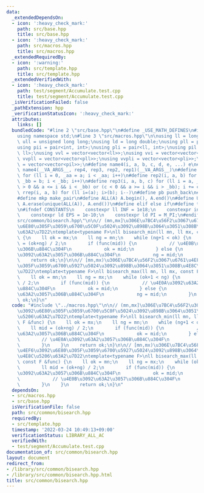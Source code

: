 ```yaml
---
data:
  _extendedDependsOn:
  - icon: ':heavy_check_mark:'
    path: src/base.hpp
    title: src/base.hpp
  - icon: ':heavy_check_mark:'
    path: src/macros.hpp
    title: src/macros.hpp
  _extendedRequiredBy:
  - icon: ':warning:'
    path: src/template.hpp
    title: src/template.hpp
  _extendedVerifiedWith:
  - icon: ':heavy_check_mark:'
    path: test/segment/Accumulate.test.cpp
    title: test/segment/Accumulate.test.cpp
  _isVerificationFailed: false
  _pathExtension: hpp
  _verificationStatusIcon: ':heavy_check_mark:'
  attributes:
    links: []
  bundledCode: "#line 2 \"src/base.hpp\"\n#define _USE_MATH_DEFINES\n#include <bits/stdc++.h>\n\
    using namespace std;\n#line 3 \"src/macros.hpp\"\n\nusing ll = long long;\nusing\
    \ ull = unsigned long long;\nusing ld = long double;\nusing pll = pair<ll, ll>;\n\
    using pii = pair<int, int>;\nusing pli = pair<ll, int>;\nusing pil = pair<int,\
    \ ll>;\nusing vvl = vector<vector<ll>>;\nusing vvi = vector<vector<int>>;\nusing\
    \ vvpll = vector<vector<pll>>;\nusing vvpli = vector<vector<pli>>;\nusing vvpil\
    \ = vector<vector<pil>>;\n#define name4(i, a, b, c, d, e, ...) e\n#define rep(...)\
    \ name4(__VA_ARGS__, rep4, rep3, rep2, rep1)(__VA_ARGS__)\n#define rep1(i, a)\
    \ for (ll i = 0, _aa = a; i < _aa; i++)\n#define rep2(i, a, b) for (ll i = a,\
    \ _bb = b; i < _bb; i++)\n#define rep3(i, a, b, c) for (ll i = a, _bb = b; (c\
    \ > 0 && a <= i && i < _bb) or (c < 0 && a >= i && i > _bb); i += c)\n#define\
    \ rrep(i, a, b) for (ll i=(a); i>(b); i--)\n#define pb push_back\n#define eb emplace_back\n\
    #define mkp make_pair\n#define ALL(A) A.begin(), A.end()\n#define UNIQUE(A) sort(ALL(A)),\
    \ A.erase(unique(ALL(A)), A.end())\n#define elif else if\n#define tostr to_string\n\
    \n#ifndef CONSTANTS\n    constexpr ll INF = 1e18;\n    constexpr int MOD = 1000000007;\n\
    \    constexpr ld EPS = 1e-10;\n    constexpr ld PI = M_PI;\n#endif\n#line 2 \"\
    src/common/bisearch.hpp\"\n\n// (mn,mx]\u306E\u7BC4\u56F2\u3067\u6761\u4EF6\u3092\
    \u6E80\u305F\u3059\u6700\u5C0F\u5024\u3092\u898B\u3064\u3051\u308B\u4E8C\u5206\
    \u63A2\u7D22\ntemplate<typename F>\nll bisearch_min(ll mn, ll mx, const F &func)\
    \ {\n    ll ok = mx;\n    ll ng = mn;\n    while (ng+1 < ok) {\n        ll mid\
    \ = (ok+ng) / 2;\n        if (func(mid)) {\n            // \u4E0B\u3092\u63A2\u3057\
    \u306B\u884C\u304F\n            ok = mid;\n        } else {\n            // \u4E0A\
    \u3092\u63A2\u3057\u306B\u884C\u304F\n            ng = mid;\n        }\n    }\n\
    \    return ok;\n}\n\n// [mn,mx)\u306E\u7BC4\u56F2\u3067\u6761\u4EF6\u3092\u6E80\
    \u305F\u3059\u6700\u5927\u5024\u3092\u898B\u3064\u3051\u308B\u4E8C\u5206\u63A2\
    \u7D22\ntemplate<typename F>\nll bisearch_max(ll mn, ll mx, const F &func) {\n\
    \    ll ok = mn;\n    ll ng = mx;\n    while (ok+1 < ng) {\n        ll mid = (ok+ng)\
    \ / 2;\n        if (func(mid)) {\n            // \u4E0A\u3092\u63A2\u3057\u306B\
    \u884C\u304F\n            ok = mid;\n        } else {\n            // \u4E0B\u3092\
    \u63A2\u3057\u306B\u884C\u304F\n            ng = mid;\n        }\n    }\n    return\
    \ ok;\n}\n"
  code: "#include \"../macros.hpp\"\n\n// (mn,mx]\u306E\u7BC4\u56F2\u3067\u6761\u4EF6\
    \u3092\u6E80\u305F\u3059\u6700\u5C0F\u5024\u3092\u898B\u3064\u3051\u308B\u4E8C\
    \u5206\u63A2\u7D22\ntemplate<typename F>\nll bisearch_min(ll mn, ll mx, const\
    \ F &func) {\n    ll ok = mx;\n    ll ng = mn;\n    while (ng+1 < ok) {\n    \
    \    ll mid = (ok+ng) / 2;\n        if (func(mid)) {\n            // \u4E0B\u3092\
    \u63A2\u3057\u306B\u884C\u304F\n            ok = mid;\n        } else {\n    \
    \        // \u4E0A\u3092\u63A2\u3057\u306B\u884C\u304F\n            ng = mid;\n\
    \        }\n    }\n    return ok;\n}\n\n// [mn,mx)\u306E\u7BC4\u56F2\u3067\u6761\
    \u4EF6\u3092\u6E80\u305F\u3059\u6700\u5927\u5024\u3092\u898B\u3064\u3051\u308B\
    \u4E8C\u5206\u63A2\u7D22\ntemplate<typename F>\nll bisearch_max(ll mn, ll mx,\
    \ const F &func) {\n    ll ok = mn;\n    ll ng = mx;\n    while (ok+1 < ng) {\n\
    \        ll mid = (ok+ng) / 2;\n        if (func(mid)) {\n            // \u4E0A\
    \u3092\u63A2\u3057\u306B\u884C\u304F\n            ok = mid;\n        } else {\n\
    \            // \u4E0B\u3092\u63A2\u3057\u306B\u884C\u304F\n            ng = mid;\n\
    \        }\n    }\n    return ok;\n}\n"
  dependsOn:
  - src/macros.hpp
  - src/base.hpp
  isVerificationFile: false
  path: src/common/bisearch.hpp
  requiredBy:
  - src/template.hpp
  timestamp: '2022-03-24 10:49:13+09:00'
  verificationStatus: LIBRARY_ALL_AC
  verifiedWith:
  - test/segment/Accumulate.test.cpp
documentation_of: src/common/bisearch.hpp
layout: document
redirect_from:
- /library/src/common/bisearch.hpp
- /library/src/common/bisearch.hpp.html
title: src/common/bisearch.hpp
---
```

